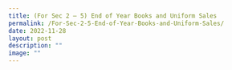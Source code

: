 ```yaml
---
title: (For Sec 2 – 5) End of Year Books and Uniform Sales
permalink: /For-Sec-2-5-End-of-Year-Books-and-Uniform-Sales/
date: 2022-11-28
layout: post
description: ""
image: ""
---
```



